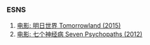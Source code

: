### ESNS

1. <a href="/category/movie/tomorrowland_2015">电影: 明日世界 Tomorrowland (2015)</a>
1. <a href="/category/movie/seven_psychopath_2012">电影: 七个神经病 Seven Psychopaths (2012)</a>
